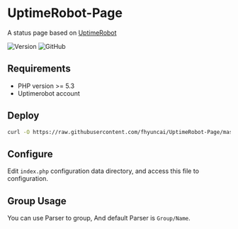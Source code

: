 # UptimeRobot-Page

A status page based on [UptimeRobot](https://uptimerobot.com)

![Version](https://img.shields.io/badge/Verison-1.2-blue)
![GitHub](https://img.shields.io/github/license/fhyuncai/UptimeRobot-Page)

## Requirements

* PHP version >= 5.3
* Uptimerobot account

## Deploy

```bash
curl -O https://raw.githubusercontent.com/fhyuncai/UptimeRobot-Page/master/index.php
```

## Configure

Edit `index.php` configuration data directory, and access this file to configuration.

## Group Usage

You can use Parser to group, And default Parser is `Group/Name`.
